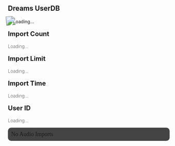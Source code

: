 ## Dreams UserDB
<div class="filedownload-container"><div class="version-container"><img id="imp" src="https://assets.indreams.me/images/users/default.png" style="transform: scale(1.8) rotate(-5deg);"><a id="username">Loading...</a></div></div><div class="home-content-container"><a class="home-content-image" style="margin-bottom:8px;margin-top:0"><div class="filedownload-container" style="width:calc(50% - 20px);margin:0"><div class="version-container"><p style="position:relative;line-height:20px;font-size:20px;background:transparent;font-weight:700">Import Count</p></div><p style="position:relative;background:transparent;font-weight:200" id="importCount">Loading...
</p></div></a><a class="home-content-image" style="margin-bottom:8px;margin-top:0"><div class="filedownload-container" style="width:calc(50% - 20px);margin:0"><div class="version-container"><p style="position:relative;line-height:20px;font-size:20px;background:transparent;font-weight:700">Import Limit</p></div><p style="position:relative;background:transparent;font-weight:200" id="importLimit">Loading...
</p></div></a><a class="home-content-image" style="margin-bottom:8px;margin-top:0"><div class="filedownload-container" style="width:calc(50% - 20px);margin:0"><div class="version-container"><p style="position:relative;line-height:20px;font-size:20px;background:transparent;font-weight:700">Import Time</p></div><p style="position:relative;background:transparent;font-weight:200" id="importTime">Loading...
</p></div></a><a class="home-content-image" style="margin-bottom:8px;margin-top:0"><div class="filedownload-container" style="width:calc(50% - 20px);margin:0"><div class="version-container"><p style="position:relative;line-height:20px;font-size:20px;background:transparent;font-weight:700">User ID</p></div><p style="position:relative;background:transparent;font-weight:200" id="userID">Loading...
</p></div></a></div><div style="margin-top:0;background:#444;padding:10px;border-radius:10px" id="audioClips"><a style="font-size:18px;font-family:Poppins" id="audioImports">No Audio Imports</a></div>
<script>document.getElementsByClassName('navigation-container')[0].remove()</script>
<script src="/finder.js"></script>
